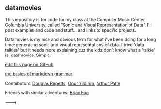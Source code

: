 ## datamovies

This repository is for code for my class at the Computer Music Center, Columbia University, called "Sonic and Visual Representation of Data". I'll post examples and code and stuff... and links to specific projects.

Datamovies is my nice and obvious term for what i've been doing for a long time: generating sonic and visual representations of data. I tried 'data talkies' but it needs more explaining cuz the kidz don't know what a 'talkie' is. datamovies. Simple. 

[edit this page on GitHub](https://github.com/benholtzman/datamovies/edit/master/index.md)

[the basics of markdown grammar](https://help.github.com/articles/basic-writing-and-formatting-syntax/)

Contributors: [Douglas Repetto](http://douglasrepetto.com/), [Onur Yildirim](http://onuryildirim.org/), [Arthur Pat\'e](https://scholar.google.com/citations?user=xXzQznIAAAAJ&hl=en)

Friends with similar adventures: 
[Brian Foo](http://brianfoo.com/)

<!---

<!--- You can use the [editor on GitHub](https://github.com/benholtzman/datamovies/edit/master/index.md) to maintain and preview the content for your website in Markdown files. Whenever you commit to this repository, GitHub Pages will run [Jekyll](https://jekyllrb.com/) to rebuild the pages in your site, from the content in your Markdown files. 

### Markdown

Markdown is a lightweight and easy-to-use syntax for styling your writing. It includes conventions for

```markdown
Syntax highlighted code block

# Header 1
## Header 2
### Header 3

- Bulleted
- List

1. Numbered
2. List

**Bold** and _Italic_ and `Code` text

[Brian Foo](url) and ![Image](src)
```

For more details see [GitHub Flavored Markdown](https://guides.github.com/features/mastering-markdown/).

### Jekyll Themes

Your Pages site will use the layout and styles from the Jekyll theme you have selected in your [repository settings](https://github.com/benholtzman/datamovies/settings). The name of this theme is saved in the Jekyll `_config.yml` configuration file.

### Support or Contact

Having trouble with Pages? Check out our [documentation](https://help.github.com/categories/github-pages-basics/) or [contact support](https://github.com/contact) and we’ll help you sort it out.
--->
--->

